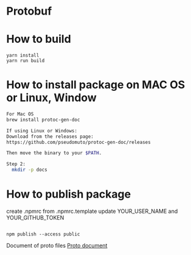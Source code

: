 # Protobuf

# How to build

```
yarn install
yarn run build
```

# How to install package on MAC OS or Linux, Window

```bash
For Mac OS
brew install protoc-gen-doc

If using Linux or Windows:
Download from the releases page:
https://github.com/pseudomuto/protoc-gen-doc/releases

Then move the binary to your $PATH.

Step 2:
  mkdir -p docs
```

# How to publish package

create .npmrc from .npmrc.template
update YOUR_USER_NAME and YOUR_GITHUB_TOKEN

```

npm publish --access public

```

Document of proto files
[Proto document](./docs/proto-docs.md)
